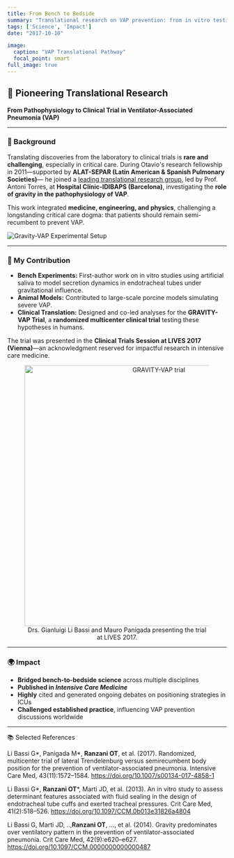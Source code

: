 ```yaml
---
title: From Bench to Bedside
summary: "Translational research on VAP prevention: from in vitro testing to animal models and clinical trials"  
tags: ['Science', 'Impact']
date: "2017-10-10"

image:
  caption: "VAP Translational Pathway"
  focal_point: smart
full_image: true
---
```


## 🧠 Pioneering Translational Research

**From Pathophysiology to Clinical Trial in Ventilator-Associated Pneumonia (VAP)**

---

### 📜 Background  

Translating discoveries from the laboratory to clinical trials is **rare and challenging**, especially in critical care. During Otavio's research fellowship in 2011—supported by **ALAT-SEPAR (Latin American & Spanish Pulmonary Societies)**— he joined a [leading translational research group](https://www.idibapsrespiratoryresearch.org/), led by Prof. Antoni Torres, at **Hospital Clínic-IDIBAPS (Barcelona)**, investigating the **role of gravity in the pathophysiology of VAP**.  

This work integrated **medicine, engineering, and physics**, challenging a longstanding critical care dogma: that patients should remain semi-recumbent to prevent VAP.  

![Gravity-VAP Experimental Setup](/media/gravityvaptrial_procedure.png)

---

### 🔬 My Contribution  

- **Bench Experiments:** First-author work on in vitro studies using artificial saliva to model secretion dynamics in endotracheal tubes under gravitational influence.  
- **Animal Models:** Contributed to large-scale porcine models simulating severe VAP.  
- **Clinical Translation:** Designed and co-led analyses for the **GRAVITY-VAP Trial**, a **randomized multicenter clinical trial** testing these hypotheses in humans.  

The trial was presented in the **Clinical Trials Session at LIVES 2017 (Vienna)**—an acknowledgment reserved for impactful research in intensive care medicine.

<figure style="text-align:center;">
  <a href="https://www.esicm.org/ictv-clinical-trial-results-the-gravity-vap-trial/" target="_blank">
    <img src="https://www.esicm.org/wp-content/uploads/2017/09/Li-Bassi-&-Panigada.jpg" 
         alt="GRAVITY-VAP trial" width="600"/>
  </a>
  <figcaption>
    Drs. Gianluigi Li Bassi and Mauro Panigada presenting the trial at LIVES 2017.
  </figcaption>
</figure>


---

### 🌍 Impact  

- **Bridged bench-to-bedside science** across multiple disciplines  
- **Published in *Intensive Care Medicine*** 
- **Highly** cited and generated ongoing debates on positioning strategies in ICUs  
- **Challenged established practice**, influencing VAP prevention discussions worldwide  

---
📚 Selected References

Li Bassi G*, Panigada M*, <strong>Ranzani OT</strong>, et al. (2017). Randomized, multicenter trial of lateral Trendelenburg versus semirecumbent body position for the prevention of ventilator-associated pneumonia. Intensive Care Med, 43(11):1572–1584.
https://doi.org/10.1007/s00134-017-4858-1

Li Bassi G*, <strong>Ranzani OT</strong>*, Marti JD, et al. (2013). An in vitro study to assess determinant features associated with fluid sealing in the design of endotracheal tube cuffs and exerted tracheal pressures. Crit Care Med, 41(2):518–526.
https://doi.org/10.1097/CCM.0b013e31826a4804

Li Bassi G, Marti JD, ..,<strong>Ranzani OT</strong>, …, et al. (2014). Gravity predominates over ventilatory pattern in the prevention of ventilator-associated pneumonia. Crit Care Med, 42(9):e620–e627.
https://doi.org/10.1097/CCM.0000000000000487